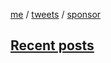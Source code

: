 [me](https://lepture.com/) / [tweets](https://x.com/lepture) / [sponsor](https://github.com/sponsors/lepture)

## [Recent posts](https://lepture.com/)

<!-- feed start -->
<!-- feed end -->
